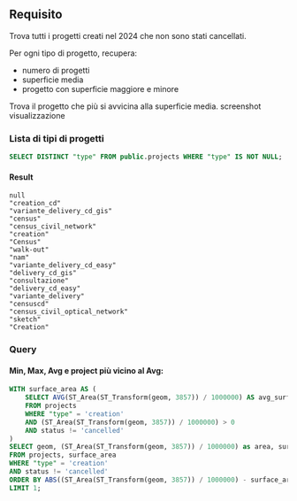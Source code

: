 ## Requisito
Trova tutti i progetti creati nel 2024 che non sono stati cancellati.

Per ogni tipo di progetto, recupera:
- numero di progetti
- superficie media
- progetto con superficie maggiore e minore

Trova il progetto che più si avvicina alla superficie media. screenshot visualizzazione

### Lista di tipi di progetti
```SQL
SELECT DISTINCT "type" FROM public.projects WHERE "type" IS NOT NULL;
```

#### Result
```
null
"creation_cd"
"variante_delivery_cd_gis"
"census"
"census_civil_network"
"creation"
"Census"
"walk-out"
"nam"
"variante_delivery_cd_easy"
"delivery_cd_gis"
"consultazione"
"delivery_cd_easy"
"variante_delivery"
"censuscd"
"census_civil_optical_network"
"sketch"
"Creation"
```

### Query
#### Min, Max, Avg e project più vicino al Avg:
```SQL
WITH surface_area AS (
    SELECT AVG(ST_Area(ST_Transform(geom, 3857)) / 1000000) AS avg_surface_area, MAX(ST_Area(ST_Transform(geom, 3857)) / 1000000) AS max_surface_area, MIN(ST_Area(ST_Transform(geom, 3857)) / 1000000) AS min_surface_area
    FROM projects
    WHERE "type" = 'creation'
	AND (ST_Area(ST_Transform(geom, 3857)) / 1000000) > 0
    AND status != 'cancelled'
)
SELECT geom, (ST_Area(ST_Transform(geom, 3857)) / 1000000) as area, surface_area.max_surface_area, surface_area.min_surface_area, surface_area.avg_surface_area
FROM projects, surface_area
WHERE "type" = 'creation'
AND status != 'cancelled'
ORDER BY ABS((ST_Area(ST_Transform(geom, 3857)) / 1000000) - surface_area.avg_surface_area) ASC
LIMIT 1;
```